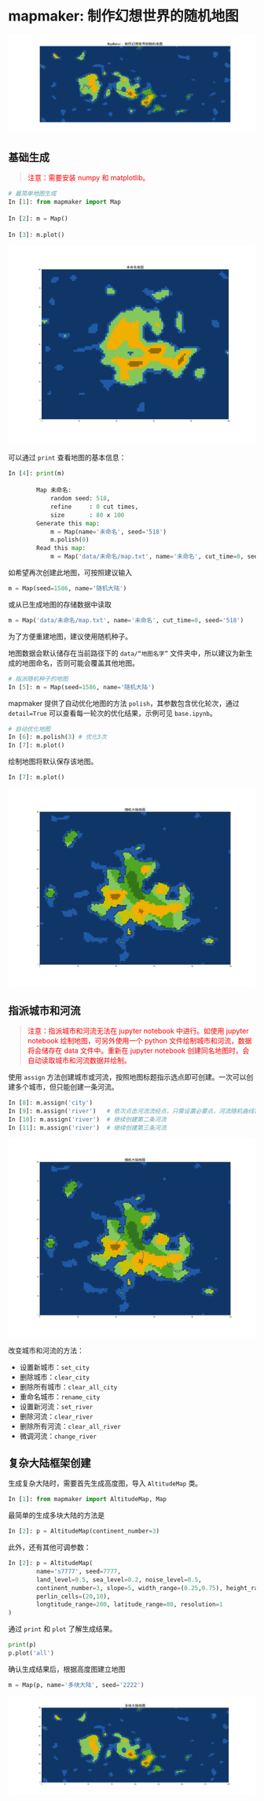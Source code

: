 # mapmaker: 制作幻想世界的随机地图

![MapMaker](MapMaker制作幻想世界的随机地图.png)

## 基础生成

> <font color = Red>注意：需要安装 numpy 和 matplotlib。</font>

```python
# 最简单地图生成
In [1]: from mapmaker import Map

In [2]: m = Map()

In [3]: m.plot()
```
![未命名地图](未命名地图.png)

可以通过 `print` 查看地图的基本信息：
```python
In [4]: print(m)

        Map 未命名: 
            random seed: 518, 
            refine     : 0 cut times, 
            size       : 80 x 100
        Generate this map: 
            m = Map(name='未命名', seed='518')
            m.polish(0)
        Read this map: 
            m = Map('data/未命名/map.txt', name='未命名', cut_time=0, seed='518')

```
如希望再次创建此地图，可按照建议输入
```python
m = Map(seed=1586, name='随机大陆')
```
或从已生成地图的存储数据中读取
```python
m = Map('data/未命名/map.txt', name='未命名', cut_time=0, seed='518')
```

为了方便重建地图，建议使用随机种子。

地图数据会默认储存在当前路径下的 `data/“地图名字”` 文件夹中，所以建议为新生成的地图命名，否则可能会覆盖其他地图。

```python
# 指派随机种子的地图
In [5]: m = Map(seed=1586, name='随机大陆')
```

mapmaker 提供了自动优化地图的方法 `polish`，其参数包含优化轮次，通过 `detail=True` 可以查看每一轮次的优化结果，示例可见 `base.ipynb`。

```python
# 自动优化地图
In [6]: m.polish(3) # 优化3次
In [7]: m.plot()
```

绘制地图将默认保存该地图。
```python
In [7]: m.plot()
```
![无城市河流](无城市河流.png)

## 指派城市和河流

> <font color = Red>注意：指派城市和河流无法在 jupyter notebook 中进行。如使用 jupyter notebook 绘制地图，可另外使用一个 python 文件绘制城市和河流，数据将会储存在 data 文件中。重新在 jupyter notebook 创建同名地图时，会自动读取城市和河流数据并绘制。</font>

使用 `assign` 方法创建城市或河流，按照地图标题指示选点即可创建。一次可以创建多个城市，但只能创建一条河流。

```python
In [8]: m.assign('city')
In [9]: m.assign('river')   # 依次点击河流流经点，只需设置必要点，河流随机曲线将会自动随机创建
In [10]: m.assign('river')  # 继续创建第二条河流
In [11]: m.assign('river')  # 继续创建第三条河流
```

![随机大陆地图](随机大陆地图.png)

改变城市和河流的方法：
* 设置新城市：`set_city`
* 删除城市：`clear_city`
* 删除所有城市：`clear_all_city`
* 重命名城市：`rename_city`
* 设置新河流：`set_river`
* 删除河流：`clear_river`
* 删除所有河流：`clear_all_river`
* 微调河流：`change_river`

## 复杂大陆框架创建

生成复杂大陆时，需要首先生成高度图，导入 `AltitudeMap` 类。
```python
In [1]: from mapmaker import AltitudeMap, Map
```

最简单的生成多块大陆的方法是
```python
In [2]: p = AltitudeMap(continent_number=3)
```

此外，还有其他可调参数：
```python
In [2]: p = AltitudeMap(
        name='s7777', seed=7777,
        land_level=0.5, sea_level=0.2, noise_level=0.5, 
        continent_number=3, slope=5, width_range=(0.25,0.75), height_range=(0.25,0.75),
        perlin_cells=(20,10), 
        longtitude_range=200, latitude_range=80, resolution=1
)
```

通过 `print` 和 `plot` 了解生成结果。
```python
print(p)
p.plot('all')
```

确认生成结果后，根据高度图建立地图
```python
m = Map(p, name='多块大陆', seed='2222')
```

![多块大陆地图](多块大陆地图.png)
